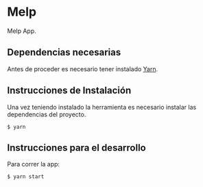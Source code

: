 # Melp

Melp App.

## Dependencias necesarias

Antes de proceder es necesario tener instalado
[Yarn](https://yarnpkg.com/en/docs/install).

## Instrucciones de Instalación

Una vez teniendo instalado la herramienta es necesario instalar las dependencias del proyecto.

```
$ yarn
```

## Instrucciones para el desarrollo

Para correr la app:

```
$ yarn start
```
